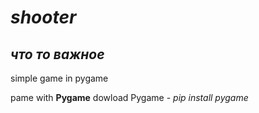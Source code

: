 # *shooter*

## *что то важное*

simple game in pygame

pame with **Pygame**
dowload Pygame - *pip install pygame*
